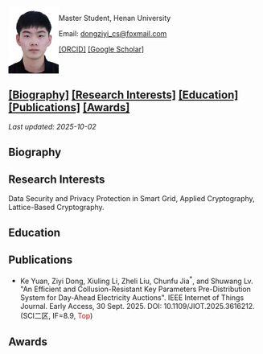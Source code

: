<img src="photo.jpg" width="100" align="left">

Master Student, Henan University

Email: dongziyi_cs@foxmail.com

[[ORCID]](https://orcid.org/0009-0003-5180-0200) [[Google Scholar]](https://scholar.google.com/citations?user=_IEAuEkAAAAJ&hl=zh-CN&oi=sra)

<br clear="left"/>

## [[Biography]](#Biography) [[Research Interests]](#ResearchInterests) [[Education]](#Education) [[Publications]](#Publications) [[Awards]](#Awards)
*Last updated: 2025-10-02*

<span id="Biography"></span>
## Biography


<span id="ResearchInterests"></span>
## Research Interests
Data Security and Privacy Protection in Smart Grid, Applied Cryptography, Lattice-Based Cryptography.

<span id="Education"></span>
## Education

<span id="Publications"></span>
## Publications
- Ke Yuan, Ziyi Dong, Xiuling Li, Zheli Liu, Chunfu Jia<sup>*</sup>, and Shuwang Lv. "An Efficient and Collusion-Resistant Key Parameters Pre-Distribution System for Day-Ahead Electricity Auctions". IEEE Internet of Things Journal. Early Access, 30 Sept. 2025. DOI: 10.1109/JIOT.2025.3616212. (SCI二区, IF=8.9, <span style="color: red;">Top</span>)


<span id="Awards"></span>
## Awards


